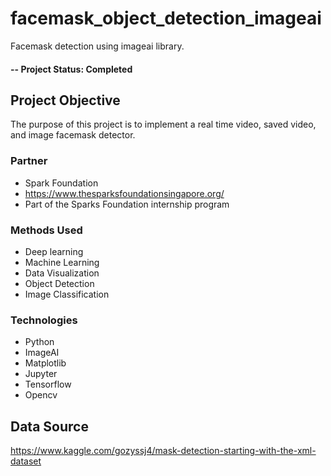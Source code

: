 # facemask_object_detection_imageai
Facemask detection using imageai library.

#### -- Project Status: Completed

## Project Objective
The purpose of this project is to implement a real time video, saved video, and image facemask detector.

### Partner
* Spark Foundation
* https://www.thesparksfoundationsingapore.org/
* Part of the Sparks Foundation internship program

### Methods Used
* Deep learning
* Machine Learning
* Data Visualization
* Object Detection
* Image Classification

### Technologies
* Python
* ImageAI
* Matplotlib
* Jupyter
* Tensorflow
* Opencv

## Data Source
https://www.kaggle.com/gozyssj4/mask-detection-starting-with-the-xml-dataset

